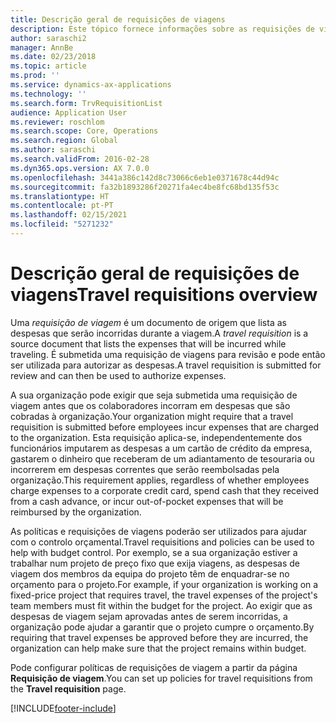 ```yaml
---
title: Descrição geral de requisições de viagens
description: Este tópico fornece informações sobre as requisições de viagens. Um documento de requisição de viagem planifica as despesas de viagem.
author: saraschi2
manager: AnnBe
ms.date: 02/23/2018
ms.topic: article
ms.prod: ''
ms.service: dynamics-ax-applications
ms.technology: ''
ms.search.form: TrvRequisitionList
audience: Application User
ms.reviewer: roschlom
ms.search.scope: Core, Operations
ms.search.region: Global
ms.author: saraschi
ms.search.validFrom: 2016-02-28
ms.dyn365.ops.version: AX 7.0.0
ms.openlocfilehash: 3441a386c142d8c73066c6eb1e0371678c44d94c
ms.sourcegitcommit: fa32b1893286f20271fa4ec4be8fc68bd135f53c
ms.translationtype: HT
ms.contentlocale: pt-PT
ms.lasthandoff: 02/15/2021
ms.locfileid: "5271232"
---
```

# <a name="travel-requisitions-overview"></a><span data-ttu-id="a6866-104">Descrição geral de requisições de viagens</span><span class="sxs-lookup"><span data-stu-id="a6866-104">Travel requisitions overview</span></span>

<span data-ttu-id="a6866-105">Uma *requisição de viagem* é um documento de origem que lista as despesas que serão incorridas durante a viagem.</span><span class="sxs-lookup"><span data-stu-id="a6866-105">A *travel requisition* is a source document that lists the expenses that will be incurred while traveling.</span></span> <span data-ttu-id="a6866-106">É submetida uma requisição de viagens para revisão e pode então ser utilizada para autorizar as despesas.</span><span class="sxs-lookup"><span data-stu-id="a6866-106">A travel requisition is submitted for review and can then be used to authorize expenses.</span></span>

<span data-ttu-id="a6866-107">A sua organização pode exigir que seja submetida uma requisição de viagem antes que os colaboradores incorram em despesas que são cobradas à organização.</span><span class="sxs-lookup"><span data-stu-id="a6866-107">Your organization might require that a travel requisition is submitted before employees incur expenses that are charged to the organization.</span></span> <span data-ttu-id="a6866-108">Esta requisição aplica-se, independentemente dos funcionários imputarem as despesas a um cartão de crédito da empresa, gastarem o dinheiro que receberam de um adiantamento de tesouraria ou incorrerem em despesas correntes que serão reembolsadas pela organização.</span><span class="sxs-lookup"><span data-stu-id="a6866-108">This requirement applies, regardless of whether employees charge expenses to a corporate credit card, spend cash that they received from a cash advance, or incur out-of-pocket expenses that will be reimbursed by the organization.</span></span>

<span data-ttu-id="a6866-109">As políticas e requisições de viagens poderão ser utilizados para ajudar com o controlo orçamental.</span><span class="sxs-lookup"><span data-stu-id="a6866-109">Travel requisitions and policies can be used to help with budget control.</span></span> <span data-ttu-id="a6866-110">Por exemplo, se a sua organização estiver a trabalhar num projeto de preço fixo que exija viagens, as despesas de viagem dos membros da equipa do projeto têm de enquadrar-se no orçamento para o projeto.</span><span class="sxs-lookup"><span data-stu-id="a6866-110">For example, if your organization is working on a fixed-price project that requires travel, the travel expenses of the project's team members must fit within the budget for the project.</span></span> <span data-ttu-id="a6866-111">Ao exigir que as despesas de viagem sejam aprovadas antes de serem incorridas, a organização pode ajudar a garantir que o projeto cumpre o orçamento.</span><span class="sxs-lookup"><span data-stu-id="a6866-111">By requiring that travel expenses be approved before they are incurred, the organization can help make sure that the project remains within budget.</span></span>

<span data-ttu-id="a6866-112">Pode configurar políticas de requisições de viagem a partir da página **Requisição de viagem**.</span><span class="sxs-lookup"><span data-stu-id="a6866-112">You can set up policies for travel requisitions from the **Travel requisition** page.</span></span>


[!INCLUDE[footer-include](../includes/footer-banner.md)]